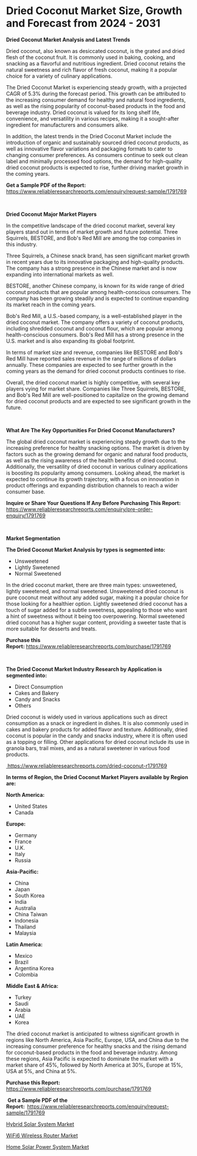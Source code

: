 <p><h1>Dried Coconut Market Size, Growth and Forecast from 2024 - 2031</h1></p><p><strong>Dried Coconut Market Analysis and Latest Trends</strong></p>
<p><p>Dried coconut, also known as desiccated coconut, is the grated and dried flesh of the coconut fruit. It is commonly used in baking, cooking, and snacking as a flavorful and nutritious ingredient. Dried coconut retains the natural sweetness and rich flavor of fresh coconut, making it a popular choice for a variety of culinary applications.</p><p>The Dried Coconut Market is experiencing steady growth, with a projected CAGR of 5.3% during the forecast period. This growth can be attributed to the increasing consumer demand for healthy and natural food ingredients, as well as the rising popularity of coconut-based products in the food and beverage industry. Dried coconut is valued for its long shelf life, convenience, and versatility in various recipes, making it a sought-after ingredient for manufacturers and consumers alike.</p><p>In addition, the latest trends in the Dried Coconut Market include the introduction of organic and sustainably sourced dried coconut products, as well as innovative flavor variations and packaging formats to cater to changing consumer preferences. As consumers continue to seek out clean label and minimally processed food options, the demand for high-quality dried coconut products is expected to rise, further driving market growth in the coming years.</p></p>
<p><strong>Get a Sample PDF of the Report:&nbsp;</strong> <a href="https://www.reliableresearchreports.com/enquiry/request-sample/1791769">https://www.reliableresearchreports.com/enquiry/request-sample/1791769</a></p>
<p>&nbsp;</p>
<p><strong>Dried Coconut Major Market Players</strong></p>
<p><p>In the competitive landscape of the dried coconut market, several key players stand out in terms of market growth and future potential. Three Squirrels, BESTORE, and Bob's Red Mill are among the top companies in this industry.</p><p>Three Squirrels, a Chinese snack brand, has seen significant market growth in recent years due to its innovative packaging and high-quality products. The company has a strong presence in the Chinese market and is now expanding into international markets as well.</p><p>BESTORE, another Chinese company, is known for its wide range of dried coconut products that are popular among health-conscious consumers. The company has been growing steadily and is expected to continue expanding its market reach in the coming years.</p><p>Bob's Red Mill, a U.S.-based company, is a well-established player in the dried coconut market. The company offers a variety of coconut products, including shredded coconut and coconut flour, which are popular among health-conscious consumers. Bob's Red Mill has a strong presence in the U.S. market and is also expanding its global footprint.</p><p>In terms of market size and revenue, companies like BESTORE and Bob's Red Mill have reported sales revenue in the range of millions of dollars annually. These companies are expected to see further growth in the coming years as the demand for dried coconut products continues to rise.</p><p>Overall, the dried coconut market is highly competitive, with several key players vying for market share. Companies like Three Squirrels, BESTORE, and Bob's Red Mill are well-positioned to capitalize on the growing demand for dried coconut products and are expected to see significant growth in the future.</p></p>
<p>&nbsp;</p>
<p><strong>What Are The Key Opportunities For Dried Coconut Manufacturers?</strong></p>
<p><p>The global dried coconut market is experiencing steady growth due to the increasing preference for healthy snacking options. The market is driven by factors such as the growing demand for organic and natural food products, as well as the rising awareness of the health benefits of dried coconut. Additionally, the versatility of dried coconut in various culinary applications is boosting its popularity among consumers. Looking ahead, the market is expected to continue its growth trajectory, with a focus on innovation in product offerings and expanding distribution channels to reach a wider consumer base.</p></p>
<p><strong>Inquire or Share Your Questions If Any Before Purchasing This Report:</strong> <a href="https://www.reliableresearchreports.com/enquiry/pre-order-enquiry/1791769">https://www.reliableresearchreports.com/enquiry/pre-order-enquiry/1791769</a></p>
<p>&nbsp;</p>
<p><strong>Market Segmentation</strong></p>
<p><strong>The Dried Coconut Market Analysis by types is segmented into:</strong></p>
<p><ul><li>Unsweetened</li><li>Lightly Sweetened</li><li>Normal Sweetened</li></ul></p>
<p><p>In the dried coconut market, there are three main types: unsweetened, lightly sweetened, and normal sweetened. Unsweetened dried coconut is pure coconut meat without any added sugar, making it a popular choice for those looking for a healthier option. Lightly sweetened dried coconut has a touch of sugar added for a subtle sweetness, appealing to those who want a hint of sweetness without it being too overpowering. Normal sweetened dried coconut has a higher sugar content, providing a sweeter taste that is more suitable for desserts and treats.</p></p>
<p><strong>Purchase this Report:&nbsp;</strong><a href="https://www.reliableresearchreports.com/purchase/1791769">https://www.reliableresearchreports.com/purchase/1791769</a></p>
<p>&nbsp;</p>
<p><strong>The Dried Coconut Market Industry Research by Application is segmented into:</strong></p>
<p><ul><li>Direct Consumption</li><li>Cakes and Bakery</li><li>Candy and Snacks</li><li>Others</li></ul></p>
<p><p>Dried coconut is widely used in various applications such as direct consumption as a snack or ingredient in dishes. It is also commonly used in cakes and bakery products for added flavor and texture. Additionally, dried coconut is popular in the candy and snacks industry, where it is often used as a topping or filling. Other applications for dried coconut include its use in granola bars, trail mixes, and as a natural sweetener in various food products.</p></p>
<p><a href="https://www.reliableresearchreports.com/dried-coconut-r1791769">&nbsp;https://www.reliableresearchreports.com/dried-coconut-r1791769</a></p>
<p><strong>In terms of Region, the Dried Coconut Market Players available by Region are:</strong></p>
<p>
    <p> <strong> North America: </strong>
        <ul>
            <li>United States</li>
            <li>Canada</li>
        </ul>
        </p> 
    <p> <strong> Europe: </strong>
        <ul>
            <li>Germany</li>
            <li>France</li>
            <li>U.K.</li>
            <li>Italy</li>
            <li>Russia</li>
        </ul>
        </p> 
    <p> <strong> Asia-Pacific: </strong>
        <ul>
            <li>China</li>
            <li>Japan</li>
            <li>South Korea</li>
            <li>India</li>
            <li>Australia</li>
            <li>China Taiwan</li>
            <li>Indonesia</li>
            <li>Thailand</li>
            <li>Malaysia</li>
        </ul>
        </p> 
    <p> <strong> Latin America: </strong>
        <ul>
            <li>Mexico</li>
            <li>Brazil</li>
            <li>Argentina Korea</li>
            <li>Colombia</li>
        </ul>
        </p> 
    <p> <strong> Middle East & Africa: </strong>
        <ul>
            <li>Turkey</li>
            <li>Saudi</li>
            <li>Arabia</li>
            <li>UAE</li>
            <li>Korea</li>
        </ul>
    </p>
    </p>
<p><p>The dried coconut market is anticipated to witness significant growth in regions like North America, Asia Pacific, Europe, USA, and China due to the increasing consumer preference for healthy snacks and the rising demand for coconut-based products in the food and beverage industry. Among these regions, Asia Pacific is expected to dominate the market with a market share of 45%, followed by North America at 30%, Europe at 15%, USA at 5%, and China at 5%.</p></p>
<p><strong>Purchase this Report: </strong><a href="https://www.reliableresearchreports.com/purchase/1791769">https://www.reliableresearchreports.com/purchase/1791769</a></p>
<p>&nbsp;<strong>Get a Sample PDF of the Report:&nbsp;&nbsp;</strong><a href="https://www.reliableresearchreports.com/enquiry/request-sample/1791769">https://www.reliableresearchreports.com/enquiry/request-sample/1791769</a></p>
<p><strong></strong></p>
<p><p><a href="https://medium.com/@francesprichey/hybrid-solar-system-market-forecast-global-market-trends-and-analysis-from-2024-to-2031-covered-in-51c4592953d1">Hybrid Solar System Market</a></p><p><a href="https://github.com/timmyadtkejs/Market-Research-Report-List-1/blob/main/wifi6-wireless-router-market.md">WiFi6 Wireless Router Market</a></p><p><a href="https://medium.com/@thaddeulentine3434/home-solar-power-system-market-share-size-trends-industry-analysis-report-by-application-e5f0e0afebd3">Home Solar Power System Market</a></p></p>